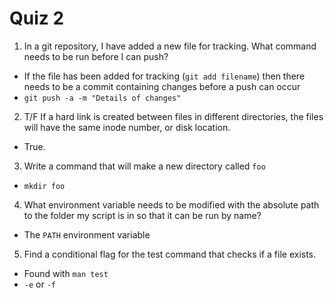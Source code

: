 # Quiz 2

1. In a git repository, I have added a new file for tracking.  What command needs to be run before I can push?

- If the file has been added for tracking (`git add filename`) then there needs to be a commit containing changes before a push can occur
- `git push -a -m "Details of changes"`

2. T/F If a hard link is created between files in different directories, the files will have the same inode number, or disk location.

- True.

3. Write a command that will make a new directory called `foo`

- `mkdir foo`

4. What environment variable needs to be modified with the absolute path to the folder my script is in so that it can be run by name?

- The `PATH` environment variable

5. Find a conditional flag for the test command that checks if a file exists.

- Found with `man test`
- `-e` or `-f`
